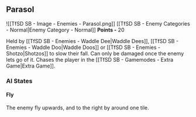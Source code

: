 ## Parasol
![[TfSD SB - Image - Enemies - Parasol.png]]
[[TfSD SB - Enemy Categories - Normal|Enemy Category - Normal]]
**Points -** 20

Held by [[TfSD SB - Enemies - Waddle Dee|Waddle Dees]], [[TfSD SB - Enemies - Waddle Doo|Waddle Doos]] or [[TfSD SB - Enemies - Shotzo|Shotzos]] to slow their fall. Can only be damaged once the enemy lets go of it. Chases the player in the [[TfSD SB - Gamemodes - Extra Game|Extra Game]].
### AI States
#### Fly
The enemy fly upwards, and to the right by around one tile.